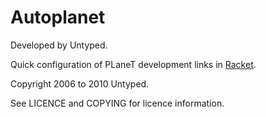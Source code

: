 Autoplanet
==========

Developed by Untyped.

Quick configuration of PLaneT development links in [Racket][1].

Copyright 2006 to 2010 Untyped.

See LICENCE and COPYING for licence information.

[1]: http://www.racket-lang.org
